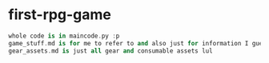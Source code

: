 # first-rpg-game
```a small project on a python text rpg game
whole code is in maincode.py :p
game_stuff.md is for me to refer to and also just for information I guess
gear_assets.md is just all gear and consumable assets lul
```
